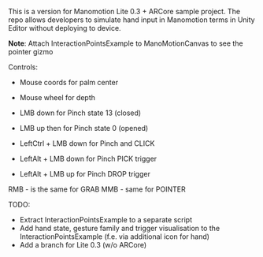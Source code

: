 This is a version for Manomotion Lite 0.3 + ARCore sample project.
The repo allows developers to simulate hand input in Manomotion terms in Unity Editor without deploying to device.

__Note__: Attach InteractionPointsExample to ManoMotionCanvas to see the pointer gizmo

Controls:
* Mouse coords for palm center
* Mouse wheel for depth

* LMB down for Pinch state 13 (closed)
* LMB up then for Pinch state 0 (opened)

* LeftCtrl + LMB down for Pinch and CLICK
* LeftAlt + LMB down for Pinch PICK trigger
* LeftAlt + LMB up for Pinch DROP trigger

RMB - is the same for GRAB
MMB - same for POINTER

TODO:
* Extract InteractionPointsExample to a separate script
* Add hand state, gesture family and trigger visualisation to the InteractionPointsExample (f.e. via additional icon for hand)
* Add a branch for Lite 0.3 (w/o ARCore)
